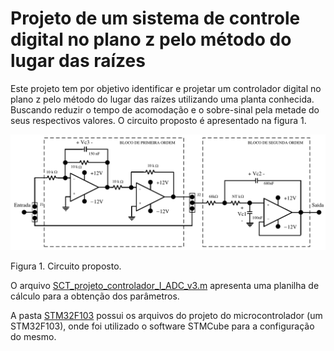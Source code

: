 # Projeto de um sistema de controle digital no plano z pelo método do lugar das raízes

Este projeto tem por objetivo identificar e projetar um controlador digital no plano z pelo método do lugar das raízes utilizando uma planta conhecida. Buscando reduzir o tempo de acomodação e o sobre-sinal pela metade do seus respectivos valores. O circuito proposto é apresentado na figura 1.

![Polissonografia_1](./img/circuit.png "Circuito proposto")

Figura 1. Circuito proposto.

O arquivo [SCT_projeto_controlador_I_ADC_v3.m](SCT_projeto_controlador_I_ADC_v3.m) apresenta uma planilha de cálculo para a obtenção dos parâmetros. 

A pasta [STM32F103](./STM32F103) possui os arquivos do projeto do microcontrolador (um STM32F103), onde foi utilizado o software STMCube para a configuração do mesmo. 
